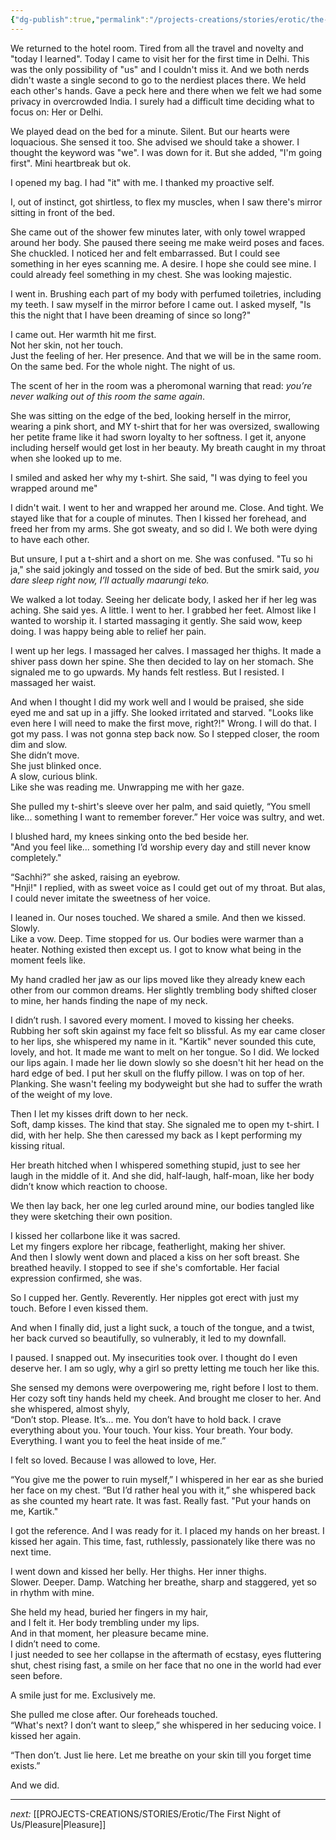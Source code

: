 ```yaml
---
{"dg-publish":true,"permalink":"/projects-creations/stories/erotic/the-first-night-of-us/prelude/","created":"2025-07-03T14:28:57.754+05:30","updated":"2025-07-03T18:26:53.185+05:30"}
---
```


We returned to the hotel room.
Tired from all the travel and novelty and "today I learned".
Today I came to visit her for the first time in Delhi. This was the only possibility of "us" and I couldn't miss it.
And we both nerds didn't waste a single second to go to the nerdiest places there.
We held each other's hands. Gave a peck here and there when we felt we had some privacy in overcrowded India.
I surely had a difficult time deciding what to focus on: Her or Delhi.

We played dead on the bed for a minute.
Silent.
But our hearts were loquacious.
She sensed it too. She advised we should take a shower. I thought the keyword was "we". I was down for it. But she added, "I'm going first". Mini heartbreak but ok.

I opened my bag. I had "it" with me. I thanked my proactive self.

I, out of instinct, got shirtless, to flex my muscles, when I saw there's mirror sitting in front of the bed.

She came out of the shower few minutes later, with only towel wrapped around her body. She paused there seeing me make weird poses and faces. She chuckled. I noticed her and felt embarrassed. But I could see something in her eyes scanning me. A desire. I hope she could see mine. I could already feel something in my chest. She was looking majestic.

I went in. Brushing each part of my body with perfumed toiletries, including my teeth. I saw myself in the mirror before I came out. I asked myself, "Is this the night that I have been dreaming of since so long?"

I came out.
Her warmth hit me first.  
Not her skin, not her touch.  
Just the feeling of her. 
Her presence.
And that we will be in the same room.
On the same bed.
For the whole night.
The night of us.

The scent of her in the room was a pheromonal warning that read: _you’re never walking out of this room the same again_.

She was sitting on the edge of the bed, looking herself in the mirror, wearing a pink short, and MY t-shirt that for her was oversized, swallowing her petite frame like it had sworn loyalty to her softness. I get it, anyone including herself would get lost in her beauty. My breath caught in my throat when she looked up to me.

I smiled and asked her why my t-shirt. She said, "I was dying to feel you wrapped around me"

I didn't wait. I went to her and wrapped her around me. Close. And tight. We stayed like that for a couple of minutes. Then I kissed her forehead, and freed her from my arms. She got sweaty, and so did I. We both were dying to have each other.

But unsure, I put a t-shirt and a short on me.
She was confused.
"Tu so hi ja," she said jokingly and tossed on the side of bed. 
But the smirk said, _you dare sleep right now, I’ll actually maarungi teko._

We walked a lot today. Seeing her delicate body, I asked her if her leg was aching.
She said yes. A little.
I went to her. I grabbed her feet. Almost like I wanted to worship it.
I started massaging it gently. She said wow, keep doing. I was happy being able to relief her pain. 

I went up her legs. I massaged her calves. I massaged her thighs. It made a shiver pass down her spine. She then decided to lay on her stomach. She signaled me to go upwards. My hands felt restless. But I resisted. I massaged her waist.

And when I thought I did my work well and I would be praised, she side eyed me and sat up in a jiffy.  She looked irritated and starved.
"Looks like even here I will need to make the first move, right?!"
Wrong.
I will do that.
I got my pass.
I was not gonna step back now.
So I stepped closer, the room dim and slow.  
She didn’t move.  
She just blinked once.  
A slow, curious blink.  
Like she was reading me.
Unwrapping me with her gaze.

She pulled my t-shirt's sleeve over her palm, and said quietly, “You smell like... something I want to remember forever.” Her voice was sultry, and wet.

I blushed hard, my knees sinking onto the bed beside her.  
"And you feel like... something I’d worship every day and still never know completely."

“Sachhi?” she asked, raising an eyebrow.  
"Hnji!" I replied, with as sweet voice as I could get out of my throat.
But alas, I could never imitate the sweetness of her voice.

I leaned in. Our noses touched.
We shared a smile.
And then we kissed. 
Slowly.  
Like a vow.
Deep.
Time stopped for us.
Our bodies were warmer than a heater.
Nothing existed then except us.
I got to know what being in the moment feels like.

My hand cradled her jaw as our lips moved like they already knew each other from our common dreams. Her slightly trembling body shifted closer to mine, her hands finding the nape of my neck.

I didn’t rush.
I savored every moment.
I moved to kissing her cheeks.
Rubbing her soft skin against my face felt so blissful.
As my ear came closer to her lips, she whispered my name in it.
"Kartik" never sounded this cute, lovely, and hot.
It made me want to melt on her tongue.
So I did.
We locked our lips again.
I made her lie down slowly so she doesn't hit her head on the hard edge of bed.
I put her skull on the fluffy pillow.
I was on top of her. Planking. She wasn't feeling my bodyweight but she had to suffer the wrath of the weight of my love.

Then I let my kisses drift down to her neck.  
Soft, damp kisses. The kind that stay.
She signaled me to open my t-shirt. I did, with her help.
She then caressed my back as I kept performing my kissing ritual.

Her breath hitched when I whispered something stupid, just to see her laugh in the middle of it. And she did, half-laugh, half-moan, like her body didn’t know which reaction to choose.

We then lay back, her one leg curled around mine, our bodies tangled like they were sketching their own position.

I kissed her collarbone like it was sacred.  
Let my fingers explore her ribcage, featherlight, making her shiver.  
And then I slowly went down and placed a kiss on her soft breast.
She breathed heavily. I stopped to see if she's comfortable. Her facial expression confirmed, she was.

So I cupped her. 
Gently.
Reverently.
Her nipples got erect with just my touch.
Before I even kissed them.

And when I finally did, just a light suck, a touch of the tongue, and a twist, her back curved so beautifully, so vulnerably, it led to my downfall.

I paused.
I snapped out.
My insecurities took over.
I thought do I even deserve her.
I am so ugly, why a girl so pretty letting me touch her like this.

She sensed my demons were overpowering me, right before I lost to them.
Her cozy soft tiny hands held my cheek.
And brought me closer to her.
And she whispered, almost shyly,  
“Don’t stop. Please. It’s... me. You don’t have to hold back. I crave everything about you. Your touch. Your kiss. Your breath. Your body. Everything. I want you to feel the heat inside of me.”

I felt so loved.
Because I was allowed to love,
Her.

“You give me the power to ruin myself,” I whispered in her ear as she buried her face on my chest.
“But I’d rather heal you with it,” she whispered back as she counted my heart rate. It was fast. Really fast.
"Put your hands on me, Kartik."

I got the reference. And I was ready for it. 
I placed my hands on her breast. I kissed her again. This time, fast, ruthlessly, passionately like there was no next time.

I went down and kissed her belly. Her thighs. Her inner thighs.  
Slower. Deeper. Damp. Watching her breathe, sharp and staggered, yet so in rhythm with mine.

She held my head, buried her fingers in my hair,  
and I felt it. Her body trembling under my lips.  
And in that moment, her pleasure became mine.  
I didn’t need to come.  
I just needed to see her collapse in the aftermath of ecstasy, eyes fluttering shut, chest rising fast, a smile on her face that no one in the world had ever seen before.

A smile just for me.
Exclusively me.

She pulled me close after. Our foreheads touched.  
“What's next? I don’t want to sleep,” she whispered in her seducing voice.
I kissed her again.

“Then don’t. Just lie here. Let me breathe on your skin till you forget time exists.”

And we did.

---

*next:*
[[PROJECTS-CREATIONS/STORIES/Erotic/The First Night of Us/Pleasure\|Pleasure]]